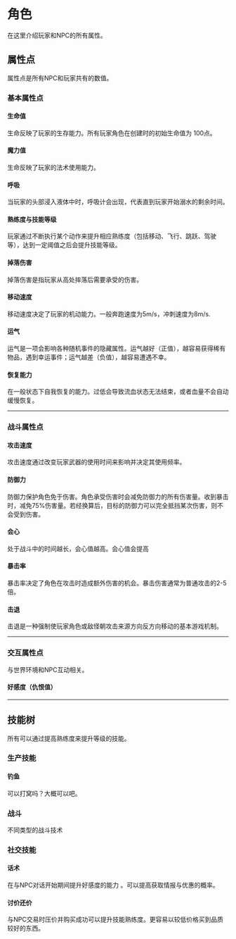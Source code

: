 # 角色

在这里介绍玩家和NPC的所有属性。

## 属性点

属性点是所有NPC和玩家共有的数值。

### 基本属性点

#### 生命值

生命反映了玩家的生存能力。所有玩家角色在创建时的初始生命值为 100点。

#### 魔力值

生命反映了玩家的法术使用能力。

#### 呼吸

当玩家的头部浸入液体中时，呼吸计会出现，代表直到玩家开始溺水的剩余时间。

#### 熟练度与技能等级

玩家通过不断执行某个动作来提升相应熟练度（包括移动、飞行、跳跃、驾驶等），达到一定阈值之后会提升技能等级。

#### 掉落伤害

掉落伤害是指玩家从高处摔落后需要承受的伤害。

#### 移动速度

移动速度决定了玩家的机动能力。一般奔跑速度为5m/s，冲刺速度为8m/s.

#### 运气

运气是一项会影响各种随机事件的隐藏属性。运气越好（正值），越容易获得稀有物品，遇到幸运事件；运气越差（负值），越容易遭遇不幸。

#### 恢复能力

在一般状态下自我恢复的能力。过低会导致流血状态无法结束，或者血量不会自动缓慢恢复。

---

### 战斗属性点

#### 攻击速度

攻击速度通过改变玩家武器的使用时间来影响并决定其使用频率。

#### 防御力

防御力保护角色免于伤害。角色承受伤害时会减免防御力的所有伤害量。收到暴击时，减免75%伤害量。若经换算后，目标的防御力可以完全抵挡某次伤害，则不会受到伤害。

#### 会心

处于战斗中的时间越长，会心值越高。会心值会提高

#### 暴击率

暴击率决定了角色在攻击时造成额外伤害的机会。暴击伤害通常为普通攻击的2-5倍。

#### 击退

击退是一种强制使玩家角色或敌怪朝攻击来源方向反方向移动的基本游戏机制。

---

### 交互属性点

与世界环境和NPC互动相关。 

#### 好感度（仇恨值）

---

## 技能树

所有可以通过提高熟练度来提升等级的技能。

### 生产技能

#### 钓鱼

可以打窝吗？大概可以吧。

### 战斗

不同类型的战斗技术

### 社交技能

#### 话术

在与NPC对话开始期间提升好感度的能力 。可以提高获取情报与优惠的概率。

#### 讨价还价

与NPC交易时压价并购买成功可以提升技能熟练度。更容易以较低价格买到品质较好的东西。